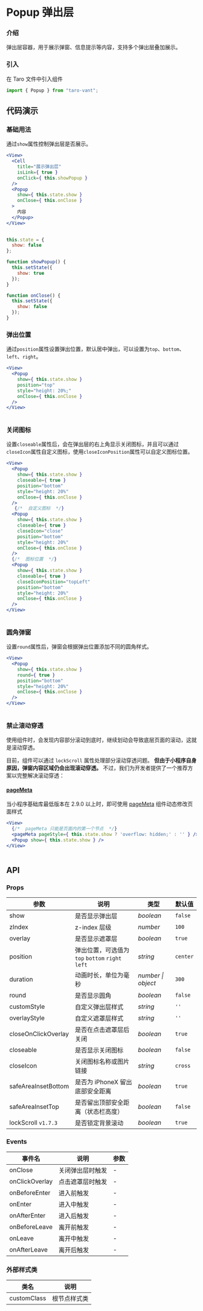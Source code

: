 # Popup 弹出层

### 介绍

弹出层容器，用于展示弹窗、信息提示等内容，支持多个弹出层叠加展示。

### 引入

在 Taro 文件中引入组件

```js
import { Popup } from "taro-vant"; 
```

## 代码演示

### 基础用法

通过`show`属性控制弹出层是否展示。

```jsx
<View>
  <Cell
    title="展示弹出层"
    isLink={ true }
    onClick={ this.showPopup }
  />
  <Popup
    show={ this.state.show }
    onClose={ this.onClose }
  >
    内容
  </Popup>
</View>
 
```

```js
this.state = {
  show: false
};

function showPopup() {
  this.setState({
    show: true
  });
}

function onClose() {
  this.setState({
    show: false
  });
} 
```

### 弹出位置

通过`position`属性设置弹出位置，默认居中弹出，可以设置为`top`、`bottom`、`left`、`right`。

```jsx
<View>
  <Popup
    show={ this.state.show }
    position="top"
    style="height: 20%;"
    onClose={ this.onClose }
  />
</View>
 
```

### 关闭图标

设置`closeable`属性后，会在弹出层的右上角显示关闭图标，并且可以通过`closeIcon`属性自定义图标，使用`closeIconPosition`属性可以自定义图标位置。

```jsx
<View>
  <Popup
    show={ this.state.show }
    closeable={ true }
    position="bottom"
    style="height: 20%"
    onClose={ this.onClose }
  />
   {/*  自定义图标  */}
  <Popup
    show={ this.state.show }
    closeable={ true }
    closeIcon="close"
    position="bottom"
    style="height: 20%"
    onClose={ this.onClose }
  /> 
  {/*  图标位置  */}
  <Popup
    show={ this.state.show }
    closeable={ true }
    closeIconPosition="topLeft"
    position="bottom"
    style="height: 20%"
    onClose={ this.onClose }
  />
</View>
 
```

### 圆角弹窗

设置`round`属性后，弹窗会根据弹出位置添加不同的圆角样式。

```jsx
<View>
  <Popup
    show={ this.state.show }
    round={ true }
    position="bottom"
    style="height: 20%"
    onClose={ this.onClose }
  />
</View>
 
```

### 禁止滚动穿透

使用组件时，会发现内容部分滚动到底时，继续划动会导致底层页面的滚动，这就是滚动穿透。

目前，组件可以通过 `lockScroll` 属性处理部分滚动穿透问题。 **但由于小程序自身原因，弹窗内容区域仍会出现滚动穿透。** 不过，我们为开发者提供了一个推荐方案以完整解决滚动穿透：

#### [pageMeta](https://developers.weixin.qq.com/miniprogram/dev/component/pageMeta.html)

当小程序基础库最低版本在 2.9.0 以上时，即可使用 [pageMeta](https://developers.weixin.qq.com/miniprogram/dev/component/pageMeta.html) 组件动态修改页面样式

```jsx
<View>
  {/*  pageMeta 只能是页面内的第一个节点  */}
  <pageMeta pageStyle={ this.state.show ? 'overflow: hidden;' : '' } />
  <Popup show={ this.state.show } />
</View>
 
```

## API

### Props

|  参数  | 说明 | 类型 | 默认值 |
| --- | --- | --- | --- |
|  show  | 是否显示弹出层 | _boolean_ | `false` |
|  zIndex  | z-index 层级 | _number_ | `100` |
|  overlay  | 是否显示遮罩层 | _boolean_ | `true` |
|  position  | 弹出位置，可选值为 `top` `bottom` `right` `left` | _string_ | `center` |
|  duration  | 动画时长，单位为毫秒 | _number \| object_ | `300` |
|  round  | 是否显示圆角 | _boolean_ | `false` |
|  customStyle  | 自定义弹出层样式 | _string_ | `''` |
|  overlayStyle  | 自定义遮罩层样式 | _string_ | `''` |
|  closeOnClickOverlay  | 是否在点击遮罩层后关闭 | _boolean_ | `true` |
|  closeable  | 是否显示关闭图标 | _boolean_ | `false` |
|  closeIcon  | 关闭图标名称或图片链接 | _string_ | `cross` |
|  safeAreaInsetBottom  | 是否为 iPhoneX 留出底部安全距离 | _boolean_ | `true` |
|  safeAreaInsetTop  | 是否留出顶部安全距离（状态栏高度） | _boolean_ | `false` |
|  lockScroll `v1.7.3`  | 是否锁定背景滚动 | _boolean_ | `true` |

### Events

|  事件名              | 说明             | 参数 |
| ------------------ | ---------------- | ---- |
|  onClose          | 关闭弹出层时触发 | -    |
|  onClickOverlay  | 点击遮罩层时触发 | -    |
|  onBeforeEnter   | 进入前触发       | -    |
|  onEnter          | 进入中触发       | -    |
|  onAfterEnter    | 进入后触发       | -    |
|  onBeforeLeave   | 离开前触发       | -    |
|  onLeave          | 离开中触发       | -    |
|  onAfterLeave    | 离开后触发       | -    |

### 外部样式类

|  类名          | 说明         |
| ------------ | ------------ |
|  customClass  | 根节点样式类 |
